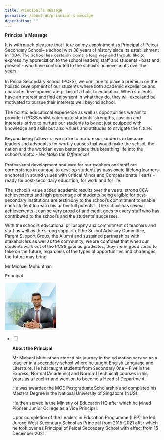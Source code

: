 ```yaml
---
title: Principal’s Message
permalink: /about-us/principal-s-message
description: ""
---
```

<p><strong>Principal's Message</strong></p>
<p>It is with much pleasure that I take on my appointment as Principal of Peicai Secondary School&ndash; a school with 38 years of history since its establishment in 1984. The school has certainly come a long way and I would like to express my appreciation to the school leaders, staff and students - past and present &ndash; who have contributed to the school&rsquo;s achievements over the years.<br /><br />In Peicai Secondary School (PCSS), we continue to place a premium on the holistic development of our students where both academic excellence and character development are pillars of a holistic education. When students have an interest and find enjoyment in what they do, they will excel and be motivated to pursue their interests well beyond school.<br /><br />The holistic educational experience as well as opportunities we aim to provide in PCSS whilst catering to students&rsquo; strengths, passion and interests, strive to nurture our students to be not just equipped with knowledge and skills but also values and attitudes to navigate the future.&nbsp;<br /><br />Beyond being followers, we strive to nurture our students to become leaders and advocates for worthy causes that would make the school, the nation and the world an even better place thus breathing life into the school&rsquo;s motto -&nbsp;<em>We Make the Difference!<br /></em><br />Professional development and care for our teachers and staff are cornerstones in our goal to develop students as passionate lifelong learners anchored in sound values with Critical Minds and Compassionate Hearts - ready for post-secondary education, for work and for life.<em><br /></em></p>
<p>The school&rsquo;s value added academic results over the years, strong CCA achievements and high percentage of students being eligible for post-secondary institutions are testimony to the school&rsquo;s commitment to enable each student to reach his or her full potential. The school has several achievements it can be very proud of and credit goes to every staff who has contributed to the school&rsquo;s and the students&rsquo; successes.</p>
<p>With the school&rsquo;s educational philosophy and commitment of teachers and staff as well as the strong support of the School Advisory Committee, Parent Support Group, the Alumni and sustained partnerships with stakeholders as well as the community, we are confident that when our students walk out of the PCSS gate as graduates, they are in good stead to take on the future, regardless of the types of opportunities and challenges the future may bring</p>
<p>Mr Michael Muhunthan</p>
<p>Principal</p>
<img style="width: 33%;" src="/images/mr_michael.jpg" />
<ul class="jekyllcodex_accordion">
<li><input id="accordion1" type="checkbox" /> <label for="accordion1"><p><strong>About the Principal</strong></p></label>
<div>
<p>Mr Michael Muhunthan started his journey in the education service as a teacher in a secondary school where he taught English Language and Literature. He has taught students from Secondary One &ndash; Five in the Express, Normal (Academic) and Normal (Technical) courses in his years as a teacher and went on to become a Head of Department.</p>
<p>He was awarded the MOE Postgraduate Scholarship and completed his Masters Degree in the National University of Singapore (NUS).</p>
<p>He then served in the Ministry of Education HQ after which he joined Pioneer Junior College as a Vice Principal.</p>
<p>Upon completion of the Leaders in Education Programme (LEP), he led Jurong West Secondary School as Principal from 2015-2021 after which he took over as Principal of Peicai Secondary School with effect from 15 December 2021.</p>
</div>
</li>
</ul>